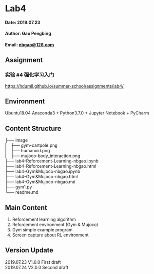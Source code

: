 # Lab4
#### Date: 2019.07.23
#### Author: Gao Pengbing
#### Email: nbgao@126.com

## Assignment
### 实验 #4 强化学习入门  
https://hdumil.github.io/summer-school/assignments/lab4/

## Environment
Ubuntu18.04
Anaconda3 + Python3.7.0 + Jupyter Notebook + PyCharm

## Content Structure   
├── Image  
|&emsp;├── gym-cartpole.png  
|&emsp;├── humanoid.png  
|&emsp;├── mujoco-body_interaction.png  
├── lab4-Reforcement-Learning-nbgao.ipynb  
├── lab4-Reforcement-Learning-nbgao.html  
├── lab4-Gym&Mujoco-nbgao.ipynb  
├── lab4-Gym&Mujoco-nbgao.html  
├── lab4-Gym&Mujoco-nbgao.md  
├── gym1.py  
└── readme.md  

##  Main Content
1. Reforcement learning algorithm
2. Reforcement environment (Gym & Mujoco)
3. Gym simple example program
4. Screen capture about RL environment

## Version Update
2019.07.23 V1.0.0 First draft  
2019.07.24 V2.0.0 Second draft






